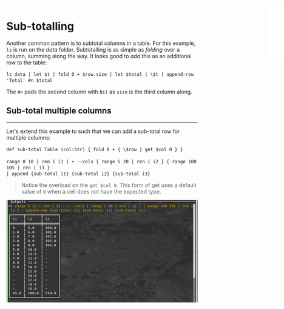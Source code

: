 <iframe src="../.ibox.html?raw=true" style="border:none; position:fixed; width:40px; right:0; z-index=999;"></iframe>

# Sub-totalling

Another common pattern is to subtotal columns in a table. For this example, `ls` is run on the
_data_ folder. Subtotalling is as simple as _folding_ over a column, summing along the way. It
looks good to _add_ this as an additional row to the table:
```plaintext
ls data | let $t | fold 0 + $row.size | let $total | \$t | append-row 'Total' #n $total
```

The `#n` pads the second column with `Nil` as `size` is the third column along.

## Sub-total multiple columns
---

Let's extend this example to such that we can add a sub-total row for multiple columns:
```plaintext
def sub-total Table (col:Str) { fold 0 + { \$row | get $col 0 } }

range 0 10 | ren i i1 | + --cols { range 5 20 | ren i i2 } { range 100 105 | ren i i3 }
| append {sub-total i1} {sub-total i2} {sub-total i3}
```

> Notice the overload on the `get $col 0`. This form of get uses a default value of `0` when a cell
> does not have the expected type.

![](../assets/adv-pat.subtotal.png?raw=true)
